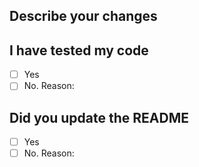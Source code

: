 ## Describe your changes


## I have tested my code
- [ ] Yes
- [ ] No. Reason: 

## Did you update the README
- [ ] Yes
- [ ] No. Reason: 